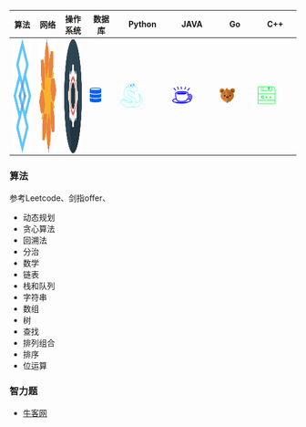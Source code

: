 | 算法 | 网络 | 操作系统 | 数据库 | Python | JAVA | Go | C++ |
|------|------|-----------|---------|---------|-------|------|------|
| <a href="#算法"><img src="/pics/Algorithm.png" align="center" height="200" width="200"></a> | <a href="#网络"><img src="/pics/Internet.png" align="center" height="200" width="200"></a> | <a href="#操作系统"><img src="/pics/System.png" align="center" height="200" width="200"></a> | <a href="#数据库"><img src="/pics/DataBase.png" height=50% width=50%></a> | <a href="#Python"><img src="/pics/python.png" height=50% width=50%></a> | <a href="#JAVA"><img src="/pics/java.png" height=50% width=50%></a> | <a href="#Go"><img src="/pics/go.png" height=50% width=50%></a> | <a href="#C++"><img src="/pics/C++.png" height=50% width=50%></a> |

### 算法
参考Leetcode、剑指offer、
* 动态规划
* 贪心算法
* 回溯法
* 分治
* 数学
* 链表
* 栈和队列
* 字符串
* 数组
* 树
* 查找
* 排列组合
* 排序
* 位运算

### 智力题
* [牛客网](https://github.com/loversgzl/Temp/blob/master/notes/牛客网-智力题.md)
